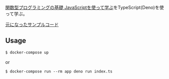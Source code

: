 [関数型プログラミングの基礎 JavaScriptを使って学ぶ](http://www.ric.co.jp/book/contents/book_1059.html)をTypeScript(Deno)を使って学ぶ。

[元になったサンプルコード](http://akimichi.github.io/functionaljs/)

## Usage

```bash
$ docker-compose up
```

or

```
$ docker-compose run --rm app deno run index.ts
```
